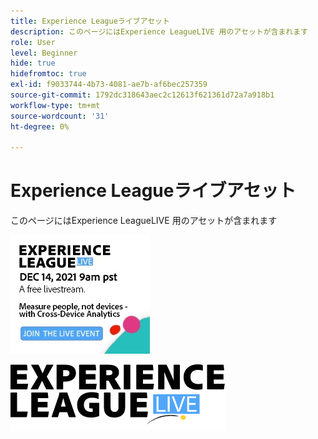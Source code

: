 ```yaml
---
title: Experience Leagueライブアセット
description: このページにはExperience LeagueLIVE 用のアセットが含まれます
role: User
level: Beginner
hide: true
hidefromtoc: true
exl-id: f9033744-4b73-4081-ae7b-af6bec257359
source-git-commit: 1792dc318643aec2c12613f621361d72a7a918b1
workflow-type: tm+mt
source-wordcount: '31'
ht-degree: 0%

---
```


# Experience Leagueライブアセット

このページにはExperience LeagueLIVE 用のアセットが含まれます

![Episode 6 のサイドバー画像](assets/exl-live-ep6-sidebar.jpg)

![Experience Leagueライブロゴ](assets/exl-live-logo.png)
